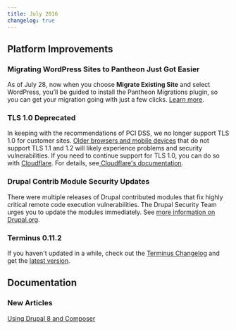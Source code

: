 ```yaml
---
title: July 2016
changelog: true
---
```

## Platform Improvements

### Migrating WordPress Sites to Pantheon Just Got Easier
As of July 28, now when you choose **Migrate Existing Site** and select WordPress, you’ll be guided to install the Pantheon Migrations plugin, so you can get your migration going with just a few clicks. [Learn more](/migrate).

### TLS 1.0 Deprecated
In keeping with the recommendations of PCI DSS, we no longer support TLS 1.0 for customer sites. [Older browsers and mobile devices](https://en.wikipedia.org/wiki/Transport_Layer_Security#Web_browsers) that do not support TLS 1.1 and 1.2 will likely experience problems and security vulnerabilities. If you need to continue support for TLS 1.0, you can do so with [Cloudflare](/cloudflare). For details, see[ Cloudflare's documentation](https://support.cloudflare.com/hc/en-us/articles/205043158-PCI-3-1-and-TLS-1-2).

### Drupal Contrib Module Security Updates
There were multiple releases of Drupal contributed modules that fix highly critical remote code execution vulnerabilities. The Drupal Security Team urges you to update the modules immediately. See [more information on Drupal.org](https://www.drupal.org/psa-2016-001).

### Terminus 0.11.2
If you haven't updated in a while, check out the [Terminus Changelog](https://github.com/pantheon-systems/cli/blob/master/CHANGELOG.md) and get the [latest version](https://github.com/pantheon-systems/cli/releases).


## Documentation

### New Articles
[Using Drupal 8 and Composer](/composer)
